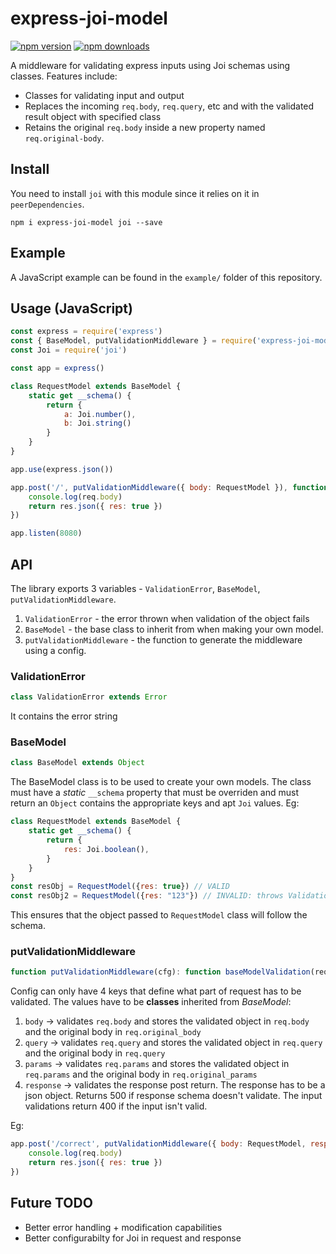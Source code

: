 # express-joi-model
[![npm version](https://badge.fury.io/js/express-joi-model.svg)](https://www.npmjs.com/package/express-joi-model)
[![npm downloads](https://img.shields.io/npm/dm/express-joi-model.svg?style=flat)](https://www.npmjs.com/package/express-joi-model)

A middleware for validating express inputs using Joi schemas using classes. Features include:

* Classes for validating input and output
* Replaces the incoming `req.body`, `req.query`, etc and with the validated result object with specified class
* Retains the original `req.body` inside a new property named `req.original-body`.

## Install

You need to install `joi` with this module since it relies on it in
`peerDependencies`.

```
npm i express-joi-model joi --save
```

## Example
A JavaScript example can be found in the `example/` folder of this repository.

## Usage (JavaScript)

```js
const express = require('express')
const { BaseModel, putValidationMiddleware } = require('express-joi-model')
const Joi = require('joi')

const app = express()

class RequestModel extends BaseModel {
    static get __schema() {
        return {
            a: Joi.number(),
            b: Joi.string()
        }
    }
}

app.use(express.json())

app.post('/', putValidationMiddleware({ body: RequestModel }), function (req, res) {
    console.log(req.body)
    return res.json({ res: true })
})

app.listen(8080)
```

## API
The library exports 3 variables - `ValidationError`, `BaseModel`, `putValidationMiddleware`.
1. `ValidationError` - the error thrown when validation of the object fails
2. `BaseModel` - the base class to inherit from when making your own model.
3. `putValidationMiddleware` - the function to generate the middleware using a config.

### ValidationError
```js
class ValidationError extends Error
```
It contains the error string

### BaseModel
```js
class BaseModel extends Object
```
The BaseModel class is to be used to create your own models. The class must have a *static* `__schema` property that must be overriden and must return an `Object` contains the appropriate keys and apt `Joi` values.
Eg:
```js
class RequestModel extends BaseModel {
    static get __schema() {
        return {
            res: Joi.boolean(),
        }
    }
}
const resObj = RequestModel({res: true}) // VALID
const resObj2 = RequestModel({res: "123"}) // INVALID: throws ValidationError
```
This ensures that the object passed to `RequestModel` class will follow the schema.


### putValidationMiddleware
```js
function putValidationMiddleware(cfg): function baseModelValidation(req, res, next)
```
Config can only have 4 keys that define what part of request has to be validated. The values have to be **classes** inherited from *BaseModel*:
1. `body` -> validates `req.body` and stores the validated object in `req.body` and the original body in `req.original_body`
2. `query` -> validates `req.query` and stores the validated object in `req.query` and the original body in `req.query`
3. `params` -> validates `req.params` and stores the validated object in `req.params` and the original body in `req.original_params`
4. `response` -> validates the response post return. The response has to be a json object. Returns 500 if response schema doesn't validate.
The input validations return 400 if the input isn't valid.

Eg:
```js
app.post('/correct', putValidationMiddleware({ body: RequestModel, response: ResponseModel }), function (req, res) {
    console.log(req.body)
    return res.json({ res: true })
})
```

## Future TODO
- Better error handling + modification capabilities
- Better configurabilty for Joi in request and response
